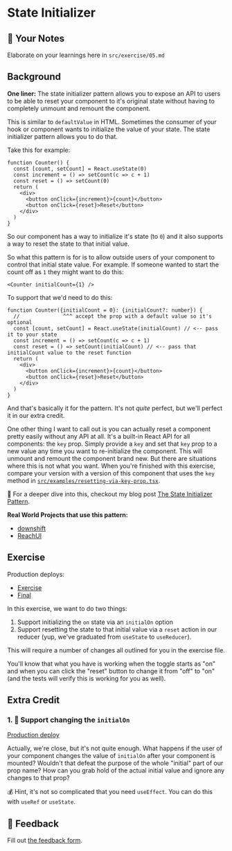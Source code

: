 # State Initializer

## 📝 Your Notes

Elaborate on your learnings here in `src/exercise/05.md`

## Background

**One liner:** The state initializer pattern allows you to expose an API to
users to be able to reset your component to it's original state without having
to completely unmount and remount the component.

This is similar to `defaultValue` in HTML. Sometimes the consumer of your hook
or component wants to initialize the value of your state. The state initializer
pattern allows you to do that.

Take this for example:

```tsx
function Counter() {
  const [count, setCount] = React.useState(0)
  const increment = () => setCount(c => c + 1)
  const reset = () => setCount(0)
  return (
    <div>
      <button onClick={increment}>{count}</button>
      <button onClick={reset}>Reset</button>
    </div>
  )
}
```

So our component has a way to initialize it's state (to `0`) and it also
supports a way to reset the state to that initial value.

So what this pattern is for is to allow outside users of your component to
control that initial state value. For example. If someone wanted to start the
count off as `1` they might want to do this:

```tsx
<Counter initialCount={1} />
```

To support that we'd need to do this:

```tsx
function Counter({initialCount = 0}: {initialCount?: number}) {
  //              ^^^ accept the prop with a default value so it's optional
  const [count, setCount] = React.useState(initialCount) // <-- pass it to your state
  const increment = () => setCount(c => c + 1)
  const reset = () => setCount(initialCount) // <-- pass that initialCount value to the reset function
  return (
    <div>
      <button onClick={increment}>{count}</button>
      <button onClick={reset}>Reset</button>
    </div>
  )
}
```

And that's basically it for the pattern. It's not _quite_ perfect, but we'll
perfect it in our extra credit.

One other thing I want to call out is you can actually reset a component pretty
easily without any API at all. It's a built-in React API for all components: the
`key` prop. Simply provide a `key` and set that `key` prop to a new value any
time you want to re-initialize the component. This will unmount and remount the
component brand new. But there are situations where this is not what you want.
When you're finished with this exercise, compare your version with a version of
this component that uses the `key` method in
[`src/examples/resetting-via-key-prop.tsx`](http://localhost:3000/isolated/examples/resetting-via-key-prop.tsx).

📜 For a deeper dive into this, checkout my blog post
[The State Initializer Pattern](https://kentcdodds.com/blog/the-state-initializer-pattern).

**Real World Projects that use this pattern:**

- [downshift](https://github.com/downshift-js/downshift)
- [ReachUI](https://reach.tech)

## Exercise

Production deploys:

- [Exercise](http://advanced-react-patterns-next.netlify.app/isolated/exercise/05.tsx)
- [Final](http://advanced-react-patterns-next.netlify.app/isolated/final/05.tsx)

In this exercise, we want to do two things:

1. Support initializing the `on` state via an `initialOn` option
2. Support resetting the state to that initial value via a `reset` action in our
   reducer (yup, we've graduated from `useState` to `useReducer`).

This will require a number of changes all outlined for you in the exercise file.

You'll know that what you have is working when the toggle starts as "on" and
when you can click the "reset" button to change it from "off" to "on" (and the
tests will verify this is working for you as well).

## Extra Credit

### 1. 💯 Support changing the `initialOn`

[Production deploy](http://advanced-react-patterns-next.netlify.app/isolated/final/05.extra-1.tsx)

Actually, we're close, but it's not quite enough. What happens if the user of
your component changes the value of `initialOn` after your component is mounted?
Wouldn't that defeat the purpose of the whole "initial" part of our prop name?
How can you grab hold of the actual initial value and ignore any changes to that
prop?

💰 Hint, it's not so complicated that you need `useEffect`. You can do this with
`useRef` or `useState`.

## 🦉 Feedback

Fill out
[the feedback form](https://ws.kcd.im/?ws=Advanced%20React%20Patterns%20%F0%9F%A4%AF&e=05%3A%20State%20Initializer&em=).
